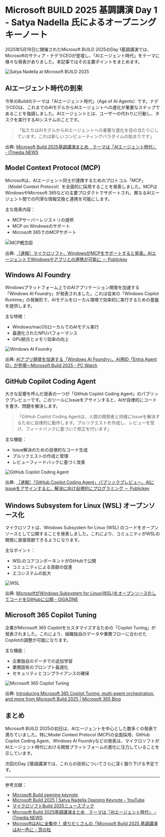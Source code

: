 # Microsoft BUILD 2025 基調講演 Day 1 - Satya Nadella 氏によるオープニングキーノート

2025年5月19日に開催されたMicrosoft BUILD 2025のDay 1基調講演では、Microsoftのサティア・ナデラCEOが登壇し、「AIエージェント時代」をテーマに様々な発表がありました。本記事ではその主要ポイントをまとめます。

![Satya Nadella at Microsoft BUILD 2025](https://techcommunity.microsoft.com/t5/image/serverpage/image-id/331209i5E84AF6643F03F26?v=1.0)

## AIエージェント時代の到来

今年のBuildのテーマは「AIエージェント時代」（Age of AI Agents）です。ナデラCEOは、これまでのAIモデルからAIエージェントへの進化が重要なステップであることを強調しました。AIエージェントとは、ユーザーの代わりに行動し、タスクを実行するAIシステムのことです。

> 「私たちはAIモデルからAIエージェントへの重要な進化を目の当たりにしています。これは新しいコンピューティングパラダイムの始まりです」

出典: [Microsoft Build 2025基調講演まとめ　テーマは「AIエージェント時代」 - ITmedia NEWS](https://www.itmedia.co.jp/news/articles/2505/20/news097.html)

## Model Context Protocol (MCP)

Microsoftは、AIエージェント同士が連携するためのプロトコル「MCP」（Model Context Protocol）を全面的に採用することを発表しました。MCPはWindowsやMicrosoft 365などの主要プロダクトでサポートされ、異なるAIエージェント間での円滑な情報交換と連携を可能にします。

主な発表内容：
- MCPサーバーレジストリの提供
- MCP on Windowsのサポート
- Microsoft 365でのMCPサポート

![MCP概念図](https://www.publickey1.jp/blog/25/windows_mcp_2.jpg)

出典: [［速報］マイクロソフト、WindowsがMCPをサポートすると発表。AIエージェントでWindowsやアプリとの連携が可能に － Publickey](https://www.publickey1.jp/blog/25/windowsmcpaiwindows.html)

## Windows AI Foundry

Windowsプラットフォーム上でのAIアプリケーション開発を加速する「Windows AI Foundry」が発表されました。これは従来の「Windows Copilot Runtime」の発展形で、AIモデルをローカル環境で効率的に実行するための基盤を提供します。

主な特徴：
- Windows/macOSローカルでのAIモデル実行
- 最適化されたNPUパフォーマンス
- GPU統合とメモリ効率の向上

![Windows AI Foundry](https://pc.watch.impress.co.jp/img/pcw/docs/2015/325/01.jpg)

出典: [AIアプリ開発を加速する「Windows AI Foundry」、AI用ID「Entra Agent ID」が登場～Microsoft Build 2025 - PC Watch](https://pc.watch.impress.co.jp/docs/news/2015325.html)

## GitHub Copilot Coding Agent

大きな反響を呼んだ発表の一つが「GitHub Copilot Coding Agent」のパブリックプレビューです。このツールにIssueをアサインすると、AIが自律的にコードを書き、問題を解決します。

> 「GitHub Copilot Coding Agentは、人間の開発者と同様にIssueを解決するために自律的に動作します。プルリクエストを作成し、レビューを受け、フィードバックに基づいて修正を行います」

主な機能：
- Issue解決のための自律的なコード生成
- プルリクエストの作成と管理
- レビューフィードバックに基づく改善

![GitHub Copilot Coding Agent](https://www.publickey1.jp/blog/25/copilot_coding_agent1.png)

出典: [［速報］「GitHub Copilot Coding Agent」パブリックプレビュー。AIにIssueをアサインすると、解決に向け自律的にプログラミング － Publickey](https://www.publickey1.jp/blog/25/github_copilot_coding_agentaiissue.html)

## Windows Subsystem for Linux (WSL) オープンソース化

マイクロソフトは、Windows Subsystem for Linux (WSL) のコードをオープンソースとして公開することを発表しました。これにより、コミュニティがWSLの開発に直接貢献できるようになります。

主なポイント：
- WSLのコアコンポーネントがGitHubで公開
- コミュニティによる貢献の促進
- エコシステムの拡大

![WSL](https://gigazine.net/img/2025/05/20/microsoft-wsl-opensource/01.jpg)

出典: [MicrosoftがWindows Subsystem for Linux(WSL)をオープンソース化してコードをGitHubに公開 - GIGAZINE](https://gigazine.net/news/20250520-microsoft-wsl-opensource/)

## Microsoft 365 Copilot Tuning

企業がMicrosoft 365 Copilotをカスタマイズするための「Copilot Tuning」が発表されました。これにより、組織独自のデータや業務フローに合わせたCopilotの調整が可能になります。

主な機能：
- 企業独自のデータでの追加学習
- 業務固有のプロンプト最適化
- セキュリティとコンプライアンスの確保

![Microsoft 365 Copilot Tuning](https://www.microsoft.com/en-us/microsoft-365/blog/wp-content/uploads/sites/2/2025/05/Copilot-Tuning-1.png)

出典: [Introducing Microsoft 365 Copilot Tuning, multi-agent orchestration, and more from Microsoft Build 2025 | Microsoft 365 Blog](https://www.microsoft.com/en-us/microsoft-365/blog/2025/05/19/introducing-microsoft-365-copilot-tuning-multi-agent-orchestration-and-more-from-microsoft-build-2025/)

## まとめ

Microsoft BUILD 2025の初日は、AIエージェントを中心とした数多くの発表で満ちていました。特にModel Context Protocol (MCP)の全面採用、GitHub Copilot Coding Agent、Windows AI Foundryなどの発表は、マイクロソフトがAIエージェント時代における開発プラットフォームの進化に注力していることを示しています。

次回のDay 2基調講演では、これらの技術についてさらに深く掘り下げる予定です。

---

参考文献：
- [Microsoft Build opening keynote](https://build.microsoft.com/en-US/sessions/KEY010)
- [Microsoft Build 2025 | Satya Nadella Opening Keynote - YouTube](https://www.youtube.com/watch?v=ceV3RsG946s&t=975s)
- [マイクロソフトBuild 2025ニュースブック](https://news.microsoft.com/build-2025-book-of-news/ja/)
- [Microsoft Build 2025基調講演まとめ　テーマは「AIエージェント時代」 - ITmedia NEWS](https://www.itmedia.co.jp/news/articles/2505/20/news097.html)
- [MicrosoftはAIに全集中！ 盛りだくさんの「Microsoft Build 2025 基調講演はAI一色に - 窓の杜](https://forest.watch.impress.co.jp/docs/news/2015640.html)